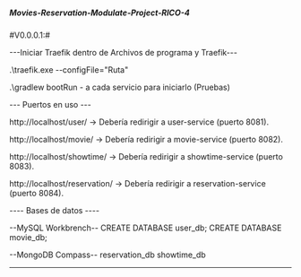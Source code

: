 ##### Movies-Reservation-Modulate-Project-RICO-4 ####

#V0.0.0.1:#


---Iniciar Traefik dentro de Archivos de programa y Traefik---

.\traefik.exe --configFile="Ruta"

.\gradlew bootRun - a cada servicio para iniciarlo (Pruebas)

--- Puertos en uso ---

http://localhost/user/ -> Debería redirigir a user-service (puerto 8081).

http://localhost/movie/ -> Debería redirigir a movie-service (puerto 8082).

http://localhost/showtime/ -> Debería redirigir a showtime-service (puerto 8083).

http://localhost/reservation/ -> Debería redirigir a reservation-service (puerto 8084).

---- Bases de datos ----

--MySQL Workbrench--
CREATE DATABASE user_db;
CREATE DATABASE movie_db;

--MongoDB Compass--
reservation_db
showtime_db

-----------------------
